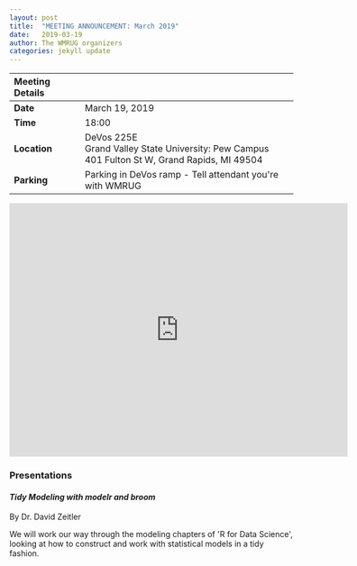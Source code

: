```yaml
---
layout: post
title:  "MEETING ANNOUNCEMENT: March 2019"
date:   2019-03-19
author: The WMRUG organizers
categories: jekyll update
---
```


| Meeting Details           ||
|:-----------|:--------------|
|**Date**    |March 19, 2019 |
|**Time**    |18:00          |
|**Location**|DeVos 225E<br>Grand Valley State University: Pew Campus<br>401 Fulton St W, Grand Rapids, MI 49504|
|**Parking** |Parking in DeVos ramp - Tell attendant you're with WMRUG|

<iframe src="https://www.google.com/maps/embed?pb=!1m18!1m12!1m3!1d2919.6694818617298!2d-85.68195459790934!3d42.96416909777801!2m3!1f0!2f0!3f0!3m2!1i1024!2i768!4f13.1!3m3!1m2!1s0x0%3A0x0!2zNDLCsDU3JzUwLjMiTiA4NcKwNDAnNDcuOSJX!5e0!3m2!1sen!2sus!4v1521903747307" width="600" height="450" frameborder="0" style="border:0" allowfullscreen></iframe>

### Presentations

#### *Tidy Modeling with modelr and broom*

By Dr. David Zeitler

We will work our way through the modeling chapters of 'R for Data Science', looking at how to construct and work with statistical models in a tidy fashion.

